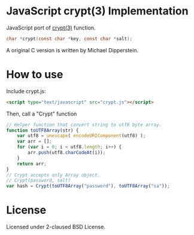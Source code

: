 JavaScript crypt(3) Implementation
===================================

JavaScript port of [crypt(3)](http://linux.die.net/man/3/crypt) function.

~~~c
char *crypt(const char *key, const char *salt);
~~~

A original C version is written by Michael Dipperstein.

How to use
===========

Include crypt.js:
```html
<script type="text/javascript" src="crypt.js"></script>
```

Then, call a "Crypt" function
```js
// Helper function that convert string to utf8 byte array.
function toUTF8Array(str) {
	var utf8 = unescape( encodeURIComponent(utf8) );
	var arr = [];
	for (var i = 0; i < utf8.length; i++) {
		arr.push(utf8.charCodeAt(i));
	}
	return arr;
}
// Crypt accepts only Array object.
// Crypt(password, salt)
var hash = Crypt(toUTF8Array("password"), toUTF8Array("sa"));
```

License
========
Licensed under 2-claused BSD License.
